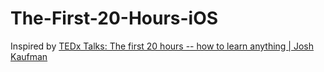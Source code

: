 # The-First-20-Hours-iOS

Inspired by [TEDx Talks: The first 20 hours -- how to learn anything | Josh Kaufman](https://youtu.be/5MgBikgcWnY?si=fAcnrpH7SWS0FbG6)
